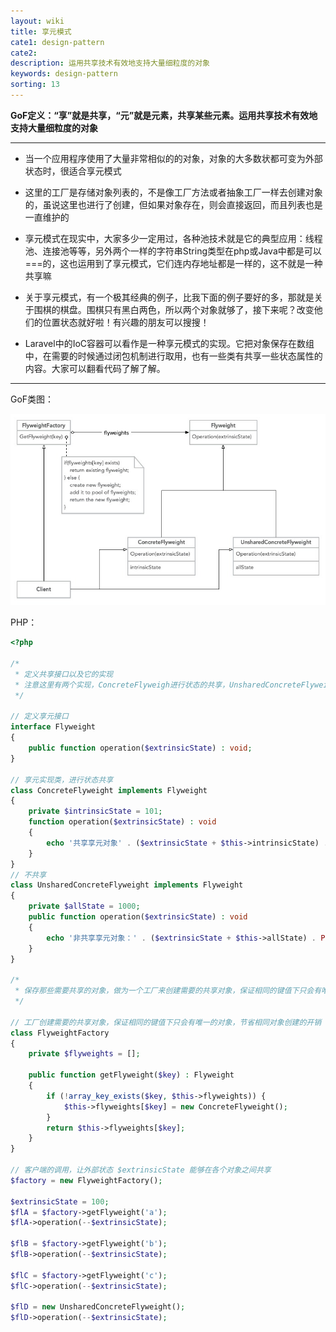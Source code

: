 ```yaml
---
layout: wiki
title: 享元模式
cate1: design-pattern
cate2: 
description: 运用共享技术有效地支持大量细粒度的对象
keywords: design-pattern
sorting: 13
---
```




**GoF定义：“享”就是共享，“元”就是元素，共享某些元素。运用共享技术有效地支持大量细粒度的对象**

------

- 当一个应用程序使用了大量非常相似的的对象，对象的大多数状都可变为外部状态时，很适合享元模式

- 这里的工厂是存储对象列表的，不是像工厂方法或者抽象工厂一样去创建对象的，虽说这里也进行了创建，但如果对象存在，则会直接返回，而且列表也是一直维护的
- 享元模式在现实中，大家多少一定用过，各种池技术就是它的典型应用：线程池、连接池等等，另外两个一样的字符串String类型在php或Java中都是可以===的，这也运用到了享元模式，它们连内存地址都是一样的，这不就是一种共享嘛
- 关于享元模式，有一个极其经典的例子，比我下面的例子要好的多，那就是关于围棋的棋盘。围棋只有黑白两色，所以两个对象就够了，接下来呢？改变他们的位置状态就好啦！有兴趣的朋友可以搜搜！
- Laravel中的IoC容器可以看作是一种享元模式的实现。它把对象保存在数组中，在需要的时候通过闭包机制进行取用，也有一些类有共享一些状态属性的内容。大家可以翻看代码了解了解。

------



GoF类图：

<img src="/images/wiki/algorithm/design-pattern-flyweights_step1.jpg"  />



PHP：

```php
<?php

/*
 * 定义共享接口以及它的实现
 * 注意这里有两个实现，ConcreteFlyweigh进行状态的共享，UnsharedConcreteFlyweight不共享或者说他的状态不需要去共享
 */

// 定义享元接口
interface Flyweight
{
    public function operation($extrinsicState) : void;
}

// 享元实现类，进行状态共享
class ConcreteFlyweight implements Flyweight
{
    private $intrinsicState = 101;
    function operation($extrinsicState) : void
    {
        echo '共享享元对象' . ($extrinsicState + $this->intrinsicState) . PHP_EOL;
    }
}
// 不共享
class UnsharedConcreteFlyweight implements Flyweight
{
    private $allState = 1000;
    public function operation($extrinsicState) : void
    {
        echo '非共享享元对象：' . ($extrinsicState + $this->allState) . PHP_EOL;
    }
}

/*
 * 保存那些需要共享的对象，做为一个工厂来创建需要的共享对象，保证相同的键值下只会有唯一的对象，节省相同对象创建的开销
 */

// 工厂创建需要的共享对象，保证相同的键值下只会有唯一的对象，节省相同对象创建的开销
class FlyweightFactory
{
    private $flyweights = [];

    public function getFlyweight($key) : Flyweight
    {
        if (!array_key_exists($key, $this->flyweights)) {
            $this->flyweights[$key] = new ConcreteFlyweight();
        }
        return $this->flyweights[$key];
    }
}

// 客户端的调用，让外部状态 $extrinsicState 能够在各个对象之间共享
$factory = new FlyweightFactory();

$extrinsicState = 100;
$flA = $factory->getFlyweight('a');
$flA->operation(--$extrinsicState);

$flB = $factory->getFlyweight('b');
$flB->operation(--$extrinsicState);

$flC = $factory->getFlyweight('c');
$flC->operation(--$extrinsicState);

$flD = new UnsharedConcreteFlyweight();
$flD->operation(--$extrinsicState);
```

